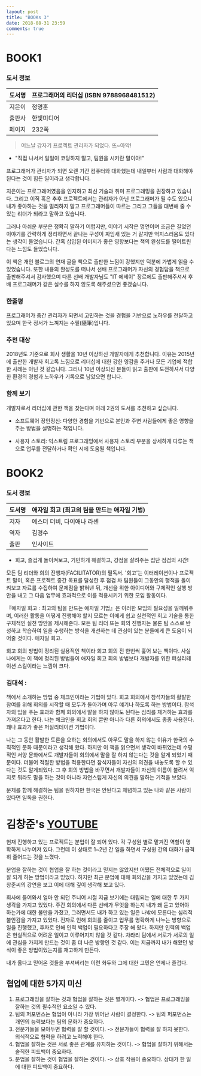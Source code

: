 ```yaml
---
layout: post
title: "BOOKs 3"
date: 2018-08-31 23:59
comments: true
---
```


# BOOK1

### 도서 정보

도서명 | 프로그래머의 리더십 (ISBN 9788968481512)
--|--
지은이 | 정영훈
출판사 | 한빛미디어
페이지 | 232쪽

> 어느날 갑자기 프로젝트 관리자가 되었다. 뜨~아악!

* "직접 나서서 일일이 코딩하지 말고, 팀원을 시키란 말이야!"

프로그래머가 관리자가 되면 오랜 기간 컴퓨터와 대화했는데 내일부터 사람과 대화해야 된다는 것이 힘든 일이라고 생각합니다.

지은이는 프로그래머였음을 인지하고 최신 기술과 취미 프로그래밍을 권장하고 있습니다.
그리고 이직 혹은 추후 프로젝트에서는 관리자가 아닌 프로그래머가 될 수도 있으니 내가 좋아하는 것을 멀리하지 말고 프로그래머들이 따르는 그리고 그들을 대변해 줄 수 있는 리더가 되라고 말하고 있습니다.

그러나 아쉬운 부분은 정확히 말하기 어렵지만, 이야기 시작은 명언이며 조금은 길었던 이야기를 간략하게 정리하면서 끝나는 구성이 짜임새 있는 거 같지만 억지스러움도 있다는 생각이 들었습니다.
간혹 삽입된 이미지가 좋은 영향보다는 책의 완성도를 떨어트린다는 느낌도 들었습니다.

이 책은 개인 블로그의 연재 글을 책으로 출판한 느낌이 강했지만 덕분에 가볍게 읽을 수 있었습니다.
또한 내용의 완성도를 떠나서 선배 프로그래머가 자신의 경험담을 책으로 출판해주셔서 감사했으며 다른 선배 개발자님도 "IT 에세이" 장르에도 출판해주셔서 후배 프로그래머가 같은 실수를 하지 않도록 해주셨으면 좋겠습니다.


### 한줄평

프로그래머가 중간 관리자가 되면서 고민하는 것을 경험을 기반으로 노하우를 전달하고 있으며 한국 정서가 느껴지는 수필(隨筆)입니다.

### 추천 대상

2018년도 기준으로 회사 생활을 10년 이상하신 개발자에게 추천합니다.
이유는 2015년에 출판한 개발자 회고록 느낌으로 리더십에 대한 강한 영감을 주거나 모든 기업에 적합한 사례는 아닌 것 같습니다.
그러나 10년 이상되신 분들이 읽고 출판에 도전하셔서 다양한 환경의 경험과 노하우가 기록으로 남았으면 합니다.

### 함께 보기

개발자로서 리더십에 관한 책을 찾는다며 아래 2권의 도서를 추천하고 싶습니다.

- 소프트웨어 장인정신: 다양한 경험을 기반으로 본인과 주변 사람들에게 좋은 영향을 주는 방법을 설명하는 책입니다.

- 사용자 스토리: 익스트림 프로그래밍에서 사용자 스토리 부분을 상세하게 다루는 책으로 업무를 전달하거나 확인 시에 도움될 책입니다.

# BOOK2

### 도서 정보

도서명 | 애자일 회고 (최고의 팀을 만드는 애자일 기법)
--|--
저자 | 에스더 더비, 다이애나 라센
역자 | 김경수
출판 | 인사이트

* 회고, 즐겁게 돌이켜보고, 기민하게 해결하고, 강점을 살려주는 집단 점검의 시간!

모든 팀 리더와 희의 진행자(FACILITATOR)의 필독서. '회고'는 이터레이션이나 프로젝트 말미, 혹은 프로젝트 중간 목표를 달성한 후 점검 차 팀원들이 그동안의 행적을 돌이켜보고 자료를 수집하여 문제점을 밝혀낸 뒤, 개선을 위한 아이디어와 구체적인 실행 방안을 내고 그 다음 업무에 효과적으로 이를 적용시키기 위한 모임 활동이다.

『애자일 회고 : 최고의 팀을 만드는 애자일 기법』은 이러한 모임의 필요성을 일깨워주며, 이러한 활동을 어떻게 진행해야 할지 모르는 이에게 쉽고 실천적인 회고 기술을 통한 구체적인 실천 방안을 제시해준다. 모든 팀 리더 또는 회의 진행자는 물론 팀 스스로 반성하고 학습하여 일을 수행하는 방식을 개선하는 데 관심이 있는 분들에게 큰 도움이 되어줄 것이다.
애자일 회고.

회고 회의 방법이 정리된 실용적인 책이라 회고 회의 전 한번씩 훑어 보는 책이다. 사실 나에게는 이 책에 정리된 방법들이 애자일 회고 회의 방법보다 개발자를 위한 퍼실리테이션 스킬이라는 느낌이 크다.

### 김대석 :

책에서 소개하는 방법 중 체크인이라는 기법이 있다. 회고 회의에서 참석자들의 활발한 참여를 위해 회의를 시작할 때 모두가 돌아가며 아무 얘기나 하도록 하는 방법이다. 참석자의 입을 푸는 효과와 함께 회의에서 말을 하지 않아도 된다는 심리를 제거하는 효과를 가져온다고 한다. 나는 체크인을 회고 회의 뿐만 아니라 다른 회의에서도 종종 사용한다. 꽤나 효과가 좋은 퍼실리테이션 기법이다.

나는 그 동안 활발한 토론을 요하는 회의에서도 아무도 말을 하지 않는 이유가 한국의 수직적인 문화 때문이라고 생각해 왔다. 하지만 이 책을 읽으면서 생각이 바뀌었는데 수평적인 서양 문화에서도 개발자들이 회의에서 말을 잘 하지 않는다는 것을 알게 되었기 때문이다. 더불어 적절한 방법을 적용한다면 참석자들이 자신의 의견을 내놓도록 할 수 있다는 것도 알게되었다. 그 후 회의 방법을 바꾸면서 개발자들이 자신의 이름이 불려서 억지로 뭐라도 말을 하는 것이 아니라 자연스럽게 자신의 의견을 말하는 기적을 보았다.

문제를 함께 해결하는 팀을 원하지만 한국은 안된다고 체념하고 있는 나와 같은 사람이 있다면 일독을 권한다.


# 김창준's [YOUTUBE](https://youtu.be/I4xkw_0XqAs)

현재 진행하고 있는 프로젝트는 분업이 잘 되어 있다. 각 구성원 별로 맡겨진 역할이 명확하게 나누어져 있다. 그런데 이 상태로 1~2년 간 일을 하면서 구성원 간의 대화가 급격히 줄어드는 것을 느꼈다.

분업을 잘하는 것이 협업을 잘 하는 것이라고 믿지는 않았지만 어쨌든 전체적으로 일이 잘 되게 하는 방법이라고 믿었다. 하지만 최근 분업에 대해 회의감을 가지고 있었는데 김창준씨의 강연을 보고 이에 대해 깊이 생각해 보고 있다.

회사에 들어와서 얼마 안 되던 주니어 시절 지금 보기에는 대립되는 일에 대한 두 가지 생각을 가지고 있었다. 주간 회의에서 다른 선배가 무엇을 하는지 내가 왜 듣고 있어야 하는가에 대한 불만을 가졌고, 그러면서도 내가 하고 있는 일은 나밖에 모른다는 심리적 불안감을 가지고 있었다. 전자로 인해 회의를 줄이고 업무를 명확하게 나누는 방향으로 일을 진행했고, 후자로 인해 인력 백업이 필요하다고 주장 해 왔다. 하지만 인력의 백업은 현실적으로 어려운 일이고 이루어지지 않을 것 같다. 차라리 팀에서 서로가 서로의 일에 관심을 가지게 만드는 것이 좀 더 나은 방향인 것 같다. 이는 지금까지 내가 해왔던 방식이 좋은 방법이었는지를 재고하게 만든다.

 내가 옳다고 믿어온 것들을 부셔버리는 이런 화두와 그에 대한 고민은 언제나 즐겁다.

## 협업에 대한 5가지 미신

1. 프로그래밍을 잘하는 것과 협업을 잘하는 것은 별개이다. -> 협업은 프로그래밍을 잘하는 것의 필수적인 요소일 수 있다.
2. 팀의 퍼포먼스는 협업이 아니라 가장 뛰어난 사람이 결정한다. -> 팀의 퍼포먼스는 개인의 능력보다는 팀의 문화가 중요하다.
3. 전문가들을 모아두면 협력을 잘 할 것이다. -> 전문가들이 협력을 잘 하지 못한다. 의식적으로 협력을 하려고 노력해야 한다.
4. 협업을 잘하는 것은 서로 좋은 관계를 유지하는 것이다. -> 협업을 잘하기 위해서는 솔직한 피드백이 중요하다.
5. 분업을 잘하는 것이 협업을 잘하는 것이다. -> 상호 작용이 중요하다. 상대가 한 일에 대한 피드백이 중요하다.
